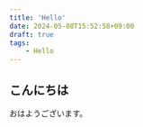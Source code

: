```yaml
---
title: 'Hello'
date: 2024-05-08T15:52:58+09:00
draft: true
tags:
    - Hello
---
```

## こんにちは
おはようございます。